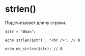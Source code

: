 # strlen()
Подсчитывает длину строки.

    $str = "Иван";
    
    echo strlen($str) . "<br />"; // 8
    
    echo mb_strlen($str); // 8
